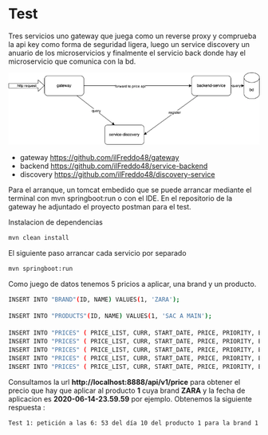 # Test
Tres servicios uno gateway que juega como un reverse proxy y comprueba la api key como forma de seguridad ligera, luego un service discovery un anuario de los microservicios y finalmente el servicio back donde hay el microservicio que comunica con la bd.

![arquitectura del sistema](https://github.com/ilFreddo48/prueba/blob/main/arq.png)

- gateway https://github.com/ilFreddo48/gateway
- backend https://github.com/ilFreddo48/service-backend
- discovery https://github.com/ilFreddo48/discovery-service

Para el arranque, un tomcat embedido que se puede arrancar mediante el terminal con mvn springboot:run o con el IDE.
En el repositorio de la gateway he adjuntado el proyecto postman para el test.

Instalacion de dependencias

```sh
mvn clean install
```

El siguiente paso arrancar cada servicio por separado 
```sh
mvn springboot:run
```

Como juego de datos tenemos 5 pricios a aplicar, una brand y un producto.

```sh
INSERT INTO "BRAND"(ID, NAME) VALUES(1, 'ZARA');

INSERT INTO "PRODUCTS"(ID, NAME) VALUES(1, 'SAC A MAIN');

INSERT INTO "PRICES" ( PRICE_LIST, CURR, START_DATE, PRICE, PRIORITY, END_DATE, BRAND_ID, PRODUCT_ID) VALUES( 1, 'EUR', '2020-06-14-23.59.59', 45, 3, '2020-12-31-23.59.59', 1, 1);
INSERT INTO "PRICES" ( PRICE_LIST, CURR, START_DATE, PRICE, PRIORITY, END_DATE, BRAND_ID, PRODUCT_ID) VALUES( 2, 'EUR', '2020-06-14-23.59.59', 30, 1, '2020-12-31-23.59.59', 1, 1);
INSERT INTO "PRICES" ( PRICE_LIST, CURR, START_DATE, PRICE, PRIORITY, END_DATE, BRAND_ID, PRODUCT_ID) VALUES( 3, 'EUR', '2020-06-14-23.59.59', 25, 2, '2020-12-31-23.59.59', 1, 1);
INSERT INTO "PRICES" ( PRICE_LIST, CURR, START_DATE, PRICE, PRIORITY, END_DATE, BRAND_ID, PRODUCT_ID) VALUES( 4, 'EUR', '2020-07-14-23.59.59', 45, 1, '2020-12-31-23.59.59', 1, 1);
INSERT INTO "PRICES" ( PRICE_LIST, CURR, START_DATE, PRICE, PRIORITY, END_DATE, BRAND_ID, PRODUCT_ID) VALUES( 5, 'EUR', '2020-08-14-23.59.59', 45, 1, '2020-12-31-23.59.59', 1, 1);
```

Consultamos la url **http://localhost:8888/api/v1/price** para obtener el precio que hay que aplicar al producto **1** cuya brand **ZARA** y la fecha de aplicacion es **2020-06-14-23.59.59** por ejemplo.
Obtenemos la siguiente respuesta :
```sh
Test 1: petición a las 6: 53 del día 10 del producto 1 para la brand 1 (ZARA) 
```


